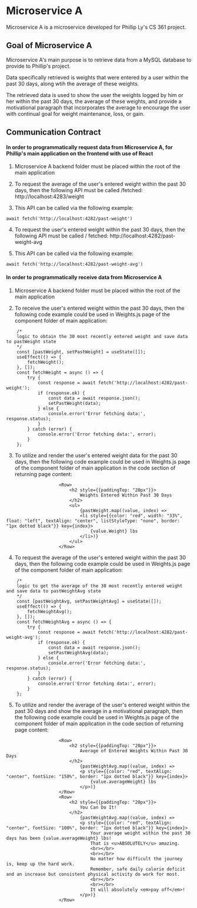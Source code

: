 # Microservice A
Microservice A is a microservice developed for Phillip Ly's CS 361 project. 

## Goal of Microservice A

Microservice A's main purpose is to retrieve data from a MySQL database to provide to Phillip's project.

Data specifically retrieved is weights that were entered by a user within the past 30 days, along wtih the average of these weights.

The retrieved data is used to show the user the weights logged by him or her within the past 30 days, the average of these weights, and provide a motivational paragraph that incorporates the average to encourage the user with continual goal for weight maintenance, loss, or gain.

## Communication Contract

<h4>In order to programmatically <b>request</b> data from Microservice A, for Phillip's main application on the frontend with use of React</h4>

1) Microservice A backend folder must be placed within the root of the main application

2) To request the average of the user's entered weight within the past 30 days, then the following API must be called /fetched:  http://localhost:4283/weight

3) This API can be called via the following example:
```
await fetch('http://localhost:4282/past-weight')
```

4) To request the user's entered weight within the past 30 days, then the following API must be called / fetched:  http://localhost:4282/past-weight-avg

5) This API can be called via the following example:
```
await fetch('http://localhost:4282/past-weight-avg')
```

<h4>In order to programmatically <b>receive</b> data from Microservice A</h4>

1) Microservice A backend folder must be placed within the root of the main application

2) To receive the user's entered weight within the past 30 days, then the following code example could be used in Weights.js page of the component folder of main application:
```
    /*
    logic to obtain the 30 most recently entered weight and save data to pastWeight state
    */
    const [pastWeight, setPastWeight] = useState([]);
    useEffect(() => {
        fetchWeight();
    }, []);
    const fetchWeight = async () => {
        try {
            const response = await fetch('http://localhost:4282/past-weight');
            if (response.ok) {
                const data = await response.json();
                setPastWeight(data);
            } else {
                console.error('Error fetching data:', response.status);
            }
        } catch (error) {
            console.error('Error fetching data:', error);
        }
    };
```

3) To utilize and render the user's entered weight data for the past 30 days, then the following code example could be used in Weights.js page of the component folder of main application in the code section of returning page content:
```
                    <Row>
                        <h2 style={{paddingTop: "20px"}}>
                            Weights Entered Within Past 30 Days
                        </h2>
                        <ul>
                            {pastWeight.map((value, index) => 
                            <li style={{color: "red", width: "33%", float: "left", textAlign: "center", listStyleType: "none", border: "1px dotted black"}} key={index}>
                                {value.Weight} lbs
                            </li>)}
                        </ul>
                    </Row>
```

4) To request the average of the user's entered weight within the past 30 days, then the following code example could be used in Weights.js page of the component folder of main application:
```
    /*
    logic to get the average of the 30 most recently entered weight and save data to pastWeightAvg state
    */
    const [pastWeightAvg, setPastWeightAvg] = useState([]);
    useEffect(() => {
        fetchWeightAvg();
    }, []);
    const fetchWeightAvg = async () => {
        try {
            const response = await fetch('http://localhost:4282/past-weight-avg');
            if (response.ok) {
                const data = await response.json();
                setPastWeightAvg(data);
            } else {
                console.error('Error fetching data:', response.status);
            }
        } catch (error) {
            console.error('Error fetching data:', error);
        }
    };
```

5) To utilize and render the average of the user's entered weight within the past 30 days and show the average in a motivational paragraph, then the following code example could be used in Weights.js page of the component folder of main application in the code section of returning page content:
```
                    <Row>
                        <h2 style={{paddingTop: "20px"}}>
                            Average of Entered Weights Within Past 30 Days
                        </h2>
                            {pastWeightAvg.map((value, index) => 
                            <p style={{color: "red", textAlign: "center", fontSize: "150%", border: "1px dotted black"}} key={index}>
                                {value.averageWeight} lbs
                            </p>)}
                    </Row>
                    <Row>
                        <h2 style={{paddingTop: "20px"}}>
                            You Can Do It!
                        </h2>
                            {pastWeightAvg.map((value, index) => 
                            <p style={{color: "red", textAlign: "center", fontSize: "100%", border: "1px dotted black"}} key={index}>
                                Your average weight within the past 30 days has been {value.averageWeight} lbs!
                                That is <u>ABSOLUTELY</u> amazing. 
                                <br></br>
                                <br></br>
                                No matter how difficult the journey is, keep up the hard work.
                                Remember, safe daily calorie deficit and an increase but consistent physical activity do work for most.
                                <br></br>
                                <br></br>
                                It will absolutely <em>pay off</em>!
                            </p>)}
                    </Row>
```
